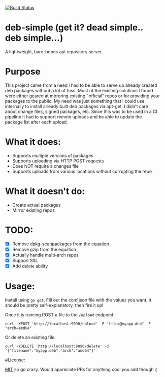 [![Build Status](https://travis-ci.org/esell/deb-simple.svg?branch=master)](https://travis-ci.org/esell/deb-simple)

# deb-simple (get it? dead simple.. deb simple...)

A lightweight, bare-bones apt repository server. 

# Purpose

This project came from a need I had to be able to serve up already created deb packages without a lot of fuss. Most of the existing solutions 
I found were either geared at mirroring existing "official" repos or for providing your packages to the public. My need was just something that 
I could use internally to install already built deb packages via apt-get. I didn't care about change files, signed packages, etc. Since this was 
to be used in a CI pipeline it had to support remote uploads and be able to update the package list after each upload.

# What it does:

- Supports multiple versions of packages 
- Supports uploading via HTTP POST requests
- Does NOT require a changes file
- Supports uploads from various locations without corrupting the repo


# What it doesn't do:
- Create actual packages
- Mirror existing repos

# TODO:

- [x] Remove dpkg-scanpackages from the equation
- [x] Remove gzip from the equation
- [x] Actually handle multi-arch repos
- [x] Support SSL
- [x] Add delete ability

# Usage:

Install using `go get`. Fill out the conf.json file with the values you want, it should be pretty self-explanatory, then fire it up!

Once it is running POST a file to the `/upload` endpoint:

`curl -XPOST 'http://localhost:9090/upload' -F "file=@myapp.deb" -F "arch=amd64"`

Or delete an existing file:

`curl -XDELETE 'http://localhost:9090/delete' -d '{"filename":"myapp.deb","arch":"amd64"}'`


#License:

[MIT](LICENSE.txt) so go crazy. Would appreciate PRs for anything cool you add though :)
